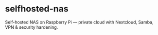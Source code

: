# selfhosted-nas
Self-hosted NAS on Raspberry Pi — private cloud with Nextcloud, Samba, VPN &amp; security hardening.
